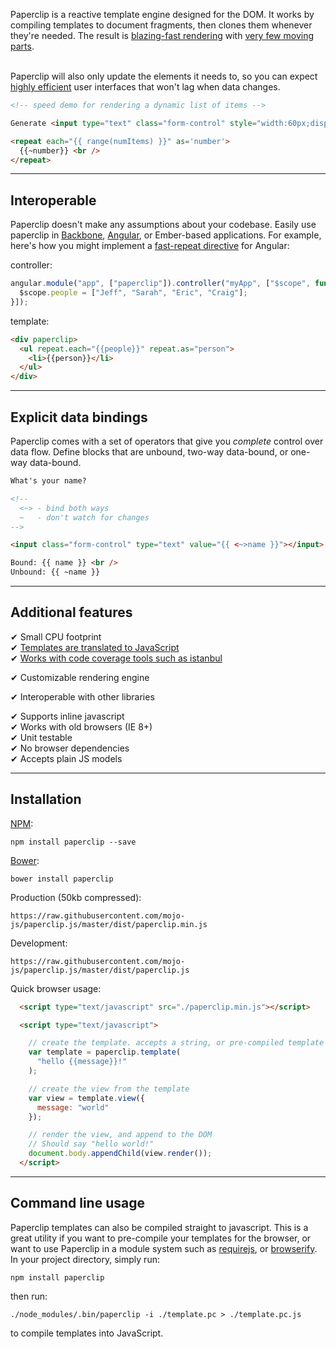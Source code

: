 Paperclip is a reactive template engine designed for the DOM. It works by compiling templates to document fragments, then clones them whenever they're needed. The result is [blazing-fast rendering](http://jsperf.com/pc-templating-comparison/5) with <a href="https://pbs.twimg.com/media/B1Z3mHHCcAAk7Zc.png:large">very few moving parts</a>.
<br /><br />

Paperclip will also only update the elements it needs to, so you can expect [highly efficient](http://requirebin.com/?gist=425cdb646205bb819477) user interfaces that won't lag when data changes. 

<!--
{
  numItems: 1000,
  range: function (count) {
    return _.range(Math.min(count, 20000)).reverse();
  }
}
-->

```html
<!-- speed demo for rendering a dynamic list of items -->

Generate <input type="text" class="form-control" style="width:60px;display:inline-block;" value="{{<~>numItems}}"></input> items: <br />

<repeat each="{{ range(numItems) }}" as='number'>
  {{~number}} <br />
</repeat>
```

-------------------------------------------------------------------

## Interoperable

Paperclip doesn't make any assumptions about your codebase. Easily use paperclip in [Backbone](https://github.com/mojo-js/backbone-paperclip), [Angular](https://github.com/mojo-js/ng-paperclip), or Ember-based applications. For example, here's how you might implement a [fast-repeat directive](http://plnkr.co/edit/dgalyKuVqJdfKLGJNdnm?p=preview) for Angular:

controller:

```javascript
angular.module("app", ["paperclip"]).controller("myApp", ["$scope", function ($scope) {
  $scope.people = ["Jeff", "Sarah", "Eric", "Craig"];
}]);
```

template:

```html
<div paperclip>
  <ul repeat.each="{{people}}" repeat.as="person">
    <li>{{person}}</li>
  </ul>
</div>
```

------------------------------------------------------------------

## Explicit data bindings

Paperclip comes with a set of operators that give you *complete* control over data flow. Define blocks that are unbound, two-way data-bound, or one-way data-bound.

<!--
{
  name: "Will Ferrell"
}
-->

```html
What's your name?

<!-- 
  <~> - bind both ways
  ~   - don't watch for changes
-->

<input class="form-control" type="text" value="{{ <~>name }}"></input>

Bound: {{ name }} <br />
Unbound: {{ ~name }}
```

<!-------------------------------------------------------------------

## Interoperable

Paperclip doesn't do anything fancy to your templates. Everything's converted into regular DOM nodes which you can easily manipulate after a view has been rendered. 

-->

------------------------------------------------------------------

## Additional features

✔ Small CPU footprint <br />
✔ [Templates are translated to JavaScript](https://gist.github.com/crcn/2565c78c03a4a65cb524)  <br />
✔  [Works with code coverage tools such as istanbul](https://cloud.githubusercontent.com/assets/757408/4878446/ab0896ba-630c-11e4-9d14-fa1fc0179b1e.png) <br />
<!--✔ [Customizable block helpers](http://requirebin.com/?gist=858e3b7928eea5e1bed6) <br />-->
✔ Customizable rendering engine <br />
<!--✔ No strange DOM manipulations / quirks <br />-->
✔ Interoperable with other libraries <br />
<!--✔ Rendered views are manipulable - paperclip won't overwrite any changes<br />-->
✔ Supports inline javascript <br />
✔ Works with old browsers (IE 8+) <br />
✔ Unit testable <br />
✔ No browser dependencies <br />
✔ Accepts plain JS models <br />


------------------------------------------------------------------

## Installation

[NPM](http://nodejs.org): 

`npm install paperclip --save`

[Bower](http://bower.io/): 

`bower install paperclip`

Production (50kb compressed):

`https://raw.githubusercontent.com/mojo-js/paperclip.js/master/dist/paperclip.min.js`

Development:

`https://raw.githubusercontent.com/mojo-js/paperclip.js/master/dist/paperclip.js`

Quick browser usage:

```html
  <script type="text/javascript" src="./paperclip.min.js"></script>

  <script type="text/javascript">

    // create the template. accepts a string, or pre-compiled template
    var template = paperclip.template(
      "hello {{message}}!"
    );

    // create the view from the template
    var view = template.view({
      message: "world"
    });

    // render the view, and append to the DOM
    // Should say "hello world!"
    document.body.appendChild(view.render());
  </script>
```

------------------------------------------------------------------

## Command line usage

Paperclip templates can also be compiled straight to javascript. This is a great utility if you want to pre-compile your templates for the browser, or want to use Paperclip in a module system such as [requirejs](http://requirejs.org/), or [browserify](http://browserify.org/). In your project directory, simply run:

```
npm install paperclip
```

then run:

```
./node_modules/.bin/paperclip -i ./template.pc > ./template.pc.js
```

to compile templates into JavaScript.
